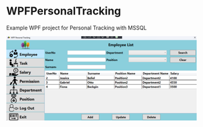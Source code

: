 # WPFPersonalTracking
 Example WPF project for Personal Tracking with MSSQL


![Example Image](https://github.com/onurkiris05/WPFPersonalTracking/blob/main/WPFPersonalTracking/example-ss.png)

